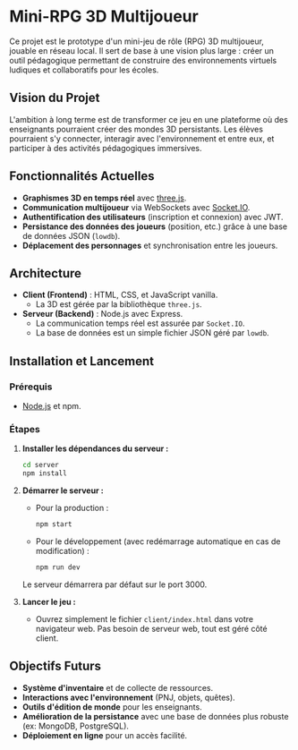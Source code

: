 # Mini-RPG 3D Multijoueur

Ce projet est le prototype d'un mini-jeu de rôle (RPG) 3D multijoueur, jouable en réseau local. Il sert de base à une vision plus large : créer un outil pédagogique permettant de construire des environnements virtuels ludiques et collaboratifs pour les écoles.

## Vision du Projet

L'ambition à long terme est de transformer ce jeu en une plateforme où des enseignants pourraient créer des mondes 3D persistants. Les élèves pourraient s'y connecter, interagir avec l'environnement et entre eux, et participer à des activités pédagogiques immersives. 

## Fonctionnalités Actuelles

*   **Graphismes 3D en temps réel** avec [three.js](https://threejs.org/).
*   **Communication multijoueur** via WebSockets avec [Socket.IO](https://socket.io/).
*   **Authentification des utilisateurs** (inscription et connexion) avec JWT.
*   **Persistance des données des joueurs** (position, etc.) grâce à une base de données JSON (`lowdb`).
*   **Déplacement des personnages** et synchronisation entre les joueurs.

## Architecture

*   **Client (Frontend)** : HTML, CSS, et JavaScript vanilla.
    *   La 3D est gérée par la bibliothèque `three.js`.
*   **Serveur (Backend)** : Node.js avec Express.
    *   La communication temps réel est assurée par `Socket.IO`.
    *   La base de données est un simple fichier JSON géré par `lowdb`.

## Installation et Lancement

### Prérequis

*   [Node.js](https://nodejs.org/) et npm.

### Étapes

1.  **Installer les dépendances du serveur :**
    ```bash
    cd server
    npm install
    ```

2.  **Démarrer le serveur :**
    *   Pour la production :
        ```bash
        npm start
        ```
    *   Pour le développement (avec redémarrage automatique en cas de modification) :
        ```bash
        npm run dev
        ```
    Le serveur démarrera par défaut sur le port 3000.

3.  **Lancer le jeu :**
    *   Ouvrez simplement le fichier `client/index.html` dans votre navigateur web. Pas besoin de serveur web, tout est géré côté client.

## Objectifs Futurs

*   **Système d'inventaire** et de collecte de ressources.
*   **Interactions avec l'environnement** (PNJ, objets, quêtes).
*   **Outils d'édition de monde** pour les enseignants.
*   **Amélioration de la persistance** avec une base de données plus robuste (ex: MongoDB, PostgreSQL).
*   **Déploiement en ligne** pour un accès facilité.
